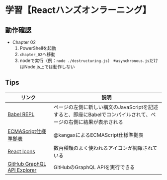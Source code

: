 # 学習【Reactハンズオンラーニング】

## 動作確認

- Chapter 02
  1. PowerShellを起動
  2. `chapter_02`へ移動
  3. nodeで実行（例：`node ./destructuring.js`）
  ※`asynchronous.js`だけはNode.js上では動作しない

## Tips

|リンク|説明|
|---|---|
|[Babel REPL](https://babeljs.io/repl)|ページの左側に新しい構文のJavaScriptを記述すると、即座にBabelでコンパイルされて、ページの右側に結果が表示される|
|[ECMAScript仕様準拠表](https://kangax.github.io/compat-table/esnext/)|@kangaxによるECMAScript仕様準拠表|
|[React Icons](https://react-icons.github.io/react-icons/)|数百種類のよく使われるアイコンが網羅されている|
|[GitHub GraphQL API Explorer](https://docs.github.com/en/graphql/overview/explorer)|GitHubのGraphQL APIを実行できる|
